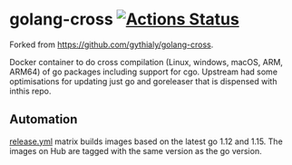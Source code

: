 # golang-cross [![Actions Status](https://github.com/gythialy/golang-cross/workflows/Docker%20Image%20CI/badge.svg)](https://github.com/gythialy/golang-cross/actions)

Forked from https://github.com/gythialy/golang-cross. 

Docker container to do cross compilation (Linux, windows, macOS, ARM, ARM64) of go packages including support for cgo. Upstream had some optimisations for updating just go and goreleaser that is dispensed with inthis repo. 

## Automation

[release.yml](.github/workflows/release.yml) matrix builds images based on the latest go 1.12 and 1.15. The images on Hub are tagged with the same version as the go version.
